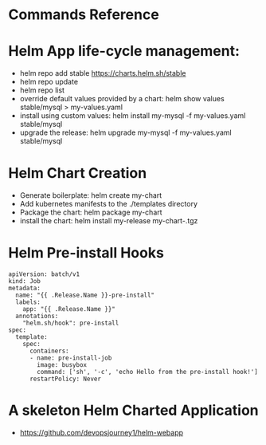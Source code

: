 # Commands Reference


# Helm App life-cycle management:


* helm repo add stable https://charts.helm.sh/stable
* helm repo update
* helm repo list
* override default values provided by a chart: helm show values stable/mysql > my-values.yaml 
* install using custom values: helm install my-mysql -f my-values.yaml stable/mysql
* upgrade the release: helm upgrade my-mysql -f my-values.yaml stable/mysql

# Helm Chart Creation

* Generate boilerplate: helm create my-chart
* Add kubernetes manifests to the ./templates directory
* Package the chart: helm package my-chart
* install the chart: helm install my-release my-chart-<version>.tgz

# Helm Pre-install Hooks

```
apiVersion: batch/v1
kind: Job
metadata:
  name: "{{ .Release.Name }}-pre-install"
  labels:
    app: "{{ .Release.Name }}"
  annotations:
    "helm.sh/hook": pre-install
spec:
  template:
    spec:
      containers:
      - name: pre-install-job
        image: busybox
        command: ['sh', '-c', 'echo Hello from the pre-install hook!']
      restartPolicy: Never
```

# A skeleton Helm Charted Application


* https://github.com/devopsjourney1/helm-webapp

